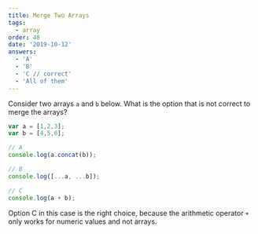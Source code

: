 ```yaml
---
title: Merge Two Arrays
tags:
  - array
order: 48
date: '2019-10-12'
answers: 
  - 'A'
  - 'B'
  - 'C // correct'
  - 'All of them'
---
```


Consider two arrays `a` and `b` below. What is the option that is not correct to merge the arrays? 

```javascript
var a = [1,2,3];
var b = [4,5,6];

// A 
console.log(a.concat(b));    

// B
console.log([...a, ...b]);   

// C
console.log(a + b);
```



<!-- explanation -->

Option C in this case is the right choice, because the arithmetic operator `+` only works for numeric values and not arrays. 
